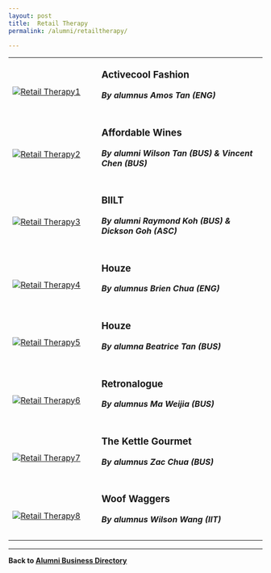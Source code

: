 ```yaml
---
layout: post
title:  Retail Therapy
permalink: /alumni/retailtherapy/

---
```


<div>
    <table>
        <tr>
            <td style="width:35%"><br>
                <a href="http://www.activecoolfashion.com/">
                <image src="{{site.baseurl}}/images/MerchantRetail-ActivecoolFashion.png" style="display:block;margin-left:auto;margin-right:auto;" alt="Retail Therapy1">                                       </image>
                </a>
            </td>
            <td style="width:65%"><br>
                <h3 style="margin-top:0%">Activecool Fashion</h3>
                <h5 style="margin-top:0%"><i>By alumnus Amos Tan (ENG)</i></h5>
            </td>
         </tr>
        <tr>
            <td style="width:35%"><br>
                <a href="https://affordablewines.com.sg/">
                <image src="{{site.baseurl}}/images/MerchantRetail-AffordableWines.png" style="display:block;margin-left:auto;margin-right:auto;" alt="Retail Therapy2">                          </image>
                </a>
            </td>
            <td style="width:65%"><br>
                <h3 style="margin-top:0%">Affordable Wines</h3>
                <h5 style="margin-top:0%"><i>By alumni Wilson Tan (BUS) & Vincent Chen (BUS)</i></h5>
            </td>
         </tr>
        <tr>
            <td style="width:35%"><br>
                <a href="https://biiltpc.com/">
                <image src="{{site.baseurl}}/images/MerchantRetail-BIILT.jpg" style="display:block;margin-left:auto;margin-right:auto;" alt="Retail Therapy3">                                       </image>
                </a>
            </td>
            <td style="width:65%"><br>
                <h3 style="margin-top:0%">BIILT</h3>
                <h5 style="margin-top:0%"><i>By alumni Raymond Koh (BUS) & Dickson Goh (ASC)</i></h5>
            </td>
         </tr>
        <tr>
            <td style="width:35%"><br>
                <a href="https://www.houze.com.sg/">
                <image src="{{site.baseurl}}/images/MerchantRetail-Houze.png" style="display:block;margin-left:auto;margin-right:auto;" alt="Retail Therapy4">                                       </image>
                </a>
            </td>
            <td style="width:65%"><br>
                <h3 style="margin-top:0%">Houze</h3>
                <h5 style="margin-top:0%"><i>By alumnus Brien Chua (ENG)</i></h5>
            </td>
         </tr>
        <tr>
            <td style="width:35%"><br>
                <a href="https://klarra.com/">
                <image src="{{site.baseurl}}/images/MerchantRetail-KLARRA.jpg" style="display:block;margin-left:auto;margin-right:auto;" alt="Retail Therapy5">                                       </image>
                </a>
            </td>
            <td style="width:65%"><br>
                <h3 style="margin-top:0%">Houze</h3>
                <h5 style="margin-top:0%"><i>By alumna Beatrice Tan (BUS)</i></h5>
            </td>
         </tr>
        <tr>
            <td style="width:35%"><br>
                <a href="https://www.retronalogue.com">
                <image src="{{site.baseurl}}/images/MerchantRetail-Retronalogue.png" style="display:block;margin-left:auto;margin-right:auto;" alt="Retail Therapy6">                                       </image>
                </a>
            </td>
            <td style="width:65%"><br>
                <h3 style="margin-top:0%">Retronalogue</h3>
                <h5 style="margin-top:0%"><i>By alumnus Ma Weijia (BUS)</i></h5>
            </td>
         </tr>
        <tr>
            <td style="width:35%"><br>
                <a href="https://thekettlegourmet.com/">
                <image src="{{site.baseurl}}/images/MerchantRetail-TheKettleGourmet.png" style="display:block;margin-left:auto;margin-right:auto;" alt="Retail Therapy7">                                       </image>
                </a>
            </td>
            <td style="width:65%"><br>
                <h3 style="margin-top:0%">The Kettle Gourmet</h3>
                <h5 style="margin-top:0%"><i>By alumnus Zac Chua (BUS)</i></h5>
            </td>
         </tr>
        <tr>
            <td style="width:35%"><br>
                <a href="https://shop.woofwaggers.com/">
                <image src="{{site.baseurl}}/images/MerchantRetail-WoofWaggers.png" style="display:block;margin-left:auto;margin-right:auto;" alt="Retail Therapy8">                                       </image>
                </a>
            </td>
            <td style="width:65%"><br>
                <h3 style="margin-top:0%">Woof Waggers</h3>
                <h5 style="margin-top:0%"><i>By alumnus Wilson Wang (IIT)</i></h5>
            </td>
         </tr>
    </table>
</div>

---
**Back to [Alumni Business Directory](/be-connected/alumni-business-directory/)**
